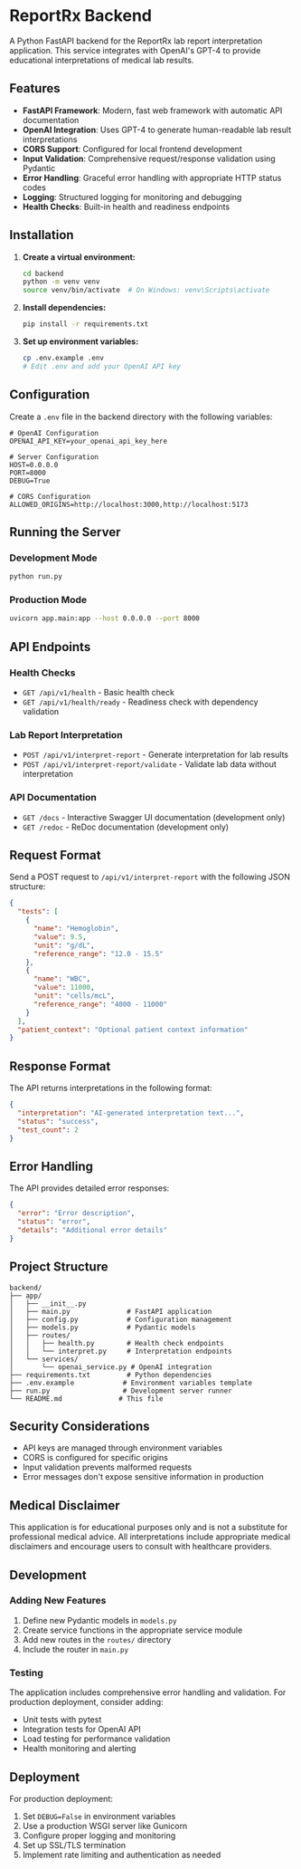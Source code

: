 # ReportRx Backend

A Python FastAPI backend for the ReportRx lab report interpretation application. This service integrates with OpenAI's GPT-4 to provide educational interpretations of medical lab results.

## Features

- **FastAPI Framework**: Modern, fast web framework with automatic API documentation
- **OpenAI Integration**: Uses GPT-4 to generate human-readable lab result interpretations
- **CORS Support**: Configured for local frontend development
- **Input Validation**: Comprehensive request/response validation using Pydantic
- **Error Handling**: Graceful error handling with appropriate HTTP status codes
- **Logging**: Structured logging for monitoring and debugging
- **Health Checks**: Built-in health and readiness endpoints

## Installation

1. **Create a virtual environment:**
   ```bash
   cd backend
   python -m venv venv
   source venv/bin/activate  # On Windows: venv\Scripts\activate
   ```

2. **Install dependencies:**
   ```bash
   pip install -r requirements.txt
   ```

3. **Set up environment variables:**
   ```bash
   cp .env.example .env
   # Edit .env and add your OpenAI API key
   ```

## Configuration

Create a `.env` file in the backend directory with the following variables:

```env
# OpenAI Configuration
OPENAI_API_KEY=your_openai_api_key_here

# Server Configuration
HOST=0.0.0.0
PORT=8000
DEBUG=True

# CORS Configuration
ALLOWED_ORIGINS=http://localhost:3000,http://localhost:5173
```

## Running the Server

### Development Mode
```bash
python run.py
```

### Production Mode
```bash
uvicorn app.main:app --host 0.0.0.0 --port 8000
```

## API Endpoints

### Health Checks
- `GET /api/v1/health` - Basic health check
- `GET /api/v1/health/ready` - Readiness check with dependency validation

### Lab Report Interpretation
- `POST /api/v1/interpret-report` - Generate interpretation for lab results
- `POST /api/v1/interpret-report/validate` - Validate lab data without interpretation

### API Documentation
- `GET /docs` - Interactive Swagger UI documentation (development only)
- `GET /redoc` - ReDoc documentation (development only)

## Request Format

Send a POST request to `/api/v1/interpret-report` with the following JSON structure:

```json
{
  "tests": [
    {
      "name": "Hemoglobin",
      "value": 9.5,
      "unit": "g/dL",
      "reference_range": "12.0 - 15.5"
    },
    {
      "name": "WBC",
      "value": 11000,
      "unit": "cells/mcL",
      "reference_range": "4000 - 11000"
    }
  ],
  "patient_context": "Optional patient context information"
}
```

## Response Format

The API returns interpretations in the following format:

```json
{
  "interpretation": "AI-generated interpretation text...",
  "status": "success",
  "test_count": 2
}
```

## Error Handling

The API provides detailed error responses:

```json
{
  "error": "Error description",
  "status": "error",
  "details": "Additional error details"
}
```

## Project Structure

```
backend/
├── app/
│   ├── __init__.py
│   ├── main.py              # FastAPI application
│   ├── config.py            # Configuration management
│   ├── models.py            # Pydantic models
│   ├── routes/
│   │   ├── health.py        # Health check endpoints
│   │   └── interpret.py     # Interpretation endpoints
│   └── services/
│       └── openai_service.py # OpenAI integration
├── requirements.txt         # Python dependencies
├── .env.example            # Environment variables template
├── run.py                  # Development server runner
└── README.md              # This file
```

## Security Considerations

- API keys are managed through environment variables
- CORS is configured for specific origins
- Input validation prevents malformed requests
- Error messages don't expose sensitive information in production

## Medical Disclaimer

This application is for educational purposes only and is not a substitute for professional medical advice. All interpretations include appropriate medical disclaimers and encourage users to consult with healthcare providers.

## Development

### Adding New Features

1. Define new Pydantic models in `models.py`
2. Create service functions in the appropriate service module
3. Add new routes in the `routes/` directory
4. Include the router in `main.py`

### Testing

The application includes comprehensive error handling and validation. For production deployment, consider adding:

- Unit tests with pytest
- Integration tests for OpenAI API
- Load testing for performance validation
- Health monitoring and alerting

## Deployment

For production deployment:

1. Set `DEBUG=False` in environment variables
2. Use a production WSGI server like Gunicorn
3. Configure proper logging and monitoring
4. Set up SSL/TLS termination
5. Implement rate limiting and authentication as needed